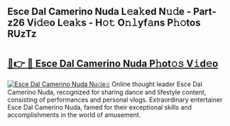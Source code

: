 ## Esce Dal Camerino Nuda L𝚎a𝚔ed N𝚞𝚍e - Part-z26 Vi𝚍𝚎o L𝚎a𝚔s - H𝚘𝚝 O𝚗𝚕yf𝚊ns P𝚑𝚘tos RUzTz

# <h2><a href="http://kf10o1q.oniu.top/?m=Esce+Dal+Camerino+Nuda">🔗👉 🔴 Esce Dal Camerino Nuda P𝚑ot𝚘𝚜 V𝚒d𝚎o</a></h2>

[![Esce Dal Camerino Nuda Nu𝚍e𝚜](https://i.imgur.com/0qMVB7G.gif)](http://kf10o1q.oniu.top/?m=Esce+Dal+Camerino+Nuda)
Online thought leader Esce Dal Camerino Nuda, recognized for sharing dance and lifestyle content, consisting of performances and personal vlogs. Extraordinary entertainer Esce Dal Camerino Nuda, famed for their exceptional skills and accomplishments in the world of amusement.  
